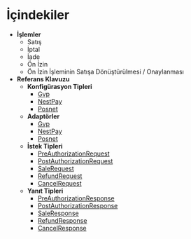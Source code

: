 # İçindekiler
* **İşlemler**
	* Satış
	* İptal
	* İade
	* Ön İzin
	* Ön İzin İşleminin Satışa Dönüştürülmesi / Onaylanması
* **Referans Klavuzu**
	* **Konfigürasyon Tipleri**
		* [Gvp](/docs/References/Configuration/Gvp.md)
		* [NestPay](/docs/References/Configuration/NestPay.md)
		* [Posnet](/docs/References/Configuration/Posnet.md)
	* **Adaptörler**
		* [Gvp](/docs/References/Adapter/Gvp.md)
		* [NestPay](/docs/References/Adapter/NestPay.md)
		* [Posnet](/docs/References/Adapter/Posnet.md)
	* **İstek Tipleri**
		* [PreAuthorizationRequest](/docs/PreAuthorizationRequest.md)
		* [PostAuthorizationRequest](/docs/PostAuthorizationRequest.md)
		* [SaleRequest](/docs/SaleRequest.md)
		* [RefundRequest](/docs/RefundRequest.md)
		* [CancelRequest](/docs/CancelRequest.md)
	* **Yanıt Tipleri**	
		* [PreAuthorizationResponse](/docs/PreAuthorizationResponse.md)
		* [PostAuthorizationResponse](/docs/PostAuthorizationResponse.md)
		* [SaleResponse](/docs/SaleResponse.md)
		* [RefundResponse](/docs/RefundResponse.md)
		* [CancelResponse](/docs/CancelResponse.md)

